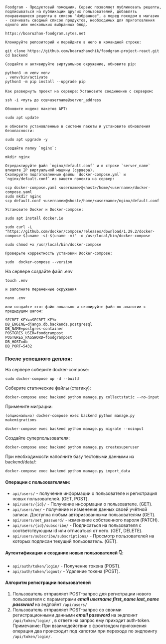 ```Foodgram - Продуктовый помощник. Сервис позволяет публиковать рецепты, подписываться на публикации других пользователей, добавлять понравившиеся рецепты в список "Избранное", а перед походом в магазин - скачивать сводный список продуктов, необходимых для приготовления одного или нескольких выбранных блюд.```
```
https://boaruzhan-foodgram.sytes.net
```
```Клонируйте репозиторий и перейдите в него в командной строке:```
```
git clone https://github.com/boaruzhanchik/foodgram-project-react.git
cd backend
```
```Создайте и активируйте виртуальное окружение, обновите pip:```
```
python3 -m venv venv
. venv/bin/activate
python3 -m pip install --upgrade pip
```

```Как развернуть проект на сервере:```
```Установите соединение с сервером:```
```
ssh -i <путь до ссш>username@server_address
```
```Обновите индекс пакетов APT:```
```
sudo apt update
```
```и обновите установленные в системе пакеты и установите обновления безопасности:```
```
sudo apt upgrade -y
```
```
Создайте папку `nginx`:
```
```
mkdir nginx
```
```
Отредактируйте файл `nginx/default.conf` и в строке `server_name` впишите IP виртуальной машины (сервера).  
Скопируйте подготовленные файлы `docker-compose.yml` и `nginx/default.conf` из вашего проекта на сервер:
```
```
scp docker-compose.yaml <username>@<host>/home/<username>/docker-compose.yaml
sudo mkdir nginx
scp default.conf <username>@<host>/home/<username>/nginx/default.conf
```
```Установите Docker и Docker-compose:```
```
sudo apt install docker.io
```
```
sudo curl -L "https://github.com/docker/compose/releases/download/1.29.2/docker-compose-$(uname -s)-$(uname -m)" -o /usr/local/bin/docker-compose
```
```
sudo chmod +x /usr/local/bin/docker-compose
```
```
Проверьте корректность установки Docker-compose:
```
```
sudo  docker-compose --version
```
На сервере создайте файл .env 
```
touch .env
```
```
и заполните переменные окружения
```
```
nano .env
```
```
или создайте этот файл локально и скопируйте файл по аналогии с предыдущим шагом:
```
```
SECRET_KEY=<SECRET_KEY>
DB_ENGINE=django.db.backends.postgresql
DB_NAME=postgres-container
POSTGRES_USER=foodgrampost
POSTGRES_PASSWORD=foodgrampost
DB_HOST=db
DB_PORT=5432
```

### После успешного деплоя:
На сервере соберите docker-compose:
```
sudo docker-compose up -d --build
```
Соберите статические файлы (статику):
```
docker-compose exec backend python manage.py collectstatic --no-input
```
Примените миграции:
```
(опционально) docker-compose exec backend python manage.py makemigrations
```
```
docker-compose exec backend python manage.py migrate --noinput
```
Создайте суперпользователя:
```
docker-compose exec backend python manage.py createsuperuser
```
При необходимости наполните базу тестовыми данными из backend/data/:
```
docker-compose exec backend python manage.py import_data
```

#### Операции с пользователями:
- ```api/users/``` - получение информации о пользователе и регистрация новых пользователей. (GET, POST).
- ```api/users/{id}/``` - Получение информации о пользователе. (GET).
- ```api/users/me/``` - получение и изменение данных своей учётной записи. Доступна любым авторизованными пользователям (GET).
- ```api/users/set_password/``` - изменение собственного пароля (PATCH).
- ```api/users/{id}/subscribe/``` - Подписаться на пользователя с соответствующим id или отписаться от него. (GET, DELETE).
- ```api/users/subscribe/subscriptions/``` - Просмотр пользователей на которых подписан текущий пользователь. (GET).

#### Аутентификация и создание новых пользователей 👇:
- ```api/auth/token/login/``` - Получение токена (POST).
- ```api/auth/token/logout/``` - Удаление токена (POST).

#### Алгоритм регистрации пользователей
1. Пользователь отправляет POST-запрос для регистрации нового пользователя с параметрами
***email username first_name last_name password***
на эндпойнт ```/api/users/```
2. Пользователь отправляет POST-запрос со своими регистрационными данными ***email password*** на эндпоинт ```/api/token/login/``` , в ответе на запрос ему приходит auth-token. Примечание: При взаимодействии с фронтэндом приложения операция два происходит под капотом при переходе по эндпоинту ```/api/token/login/```.
